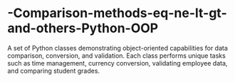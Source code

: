 # -Comparison-methods-__eq__-__ne__-__lt__-__gt__-and-others-Python-OOP
A set of Python classes demonstrating object-oriented capabilities for data comparison, conversion, and validation. Each class performs unique tasks such as time management, currency conversion, validating employee data, and comparing student grades.

